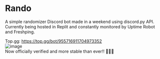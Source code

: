 # Rando
A simple randomizer Discord bot made in a weekend using discord.py API.  
Currently being hosted in Replit and constantly monitored by Uptime Robot and Freshping.  

Top.gg: https://top.gg/bot/955716911704973352  
![image](https://user-images.githubusercontent.com/111236045/216815726-6aac7ac9-a797-49d8-bf93-1ff13d82372e.png)  
Now officially verified and more stable than ever!! 🎉🎉🎉
